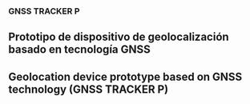 ### GNSS TRACKER P 

## Prototipo de dispositivo de geolocalización basado en tecnología GNSS

## Geolocation device prototype based on GNSS technology (GNSS TRACKER P)
